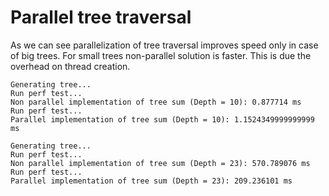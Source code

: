 # Parallel tree traversal

As we can see parallelization of tree traversal improves speed only in case of big trees. For small trees non-parallel solution is faster. This is due the overhead on thread creation.
```text
Generating tree...
Run perf test...
Non parallel implementation of tree sum (Depth = 10): 0.877714 ms
Run perf test...
Parallel implementation of tree sum (Depth = 10): 1.1524349999999999 ms

Generating tree...
Run perf test...
Non parallel implementation of tree sum (Depth = 23): 570.789076 ms
Run perf test...
Parallel implementation of tree sum (Depth = 23): 209.236101 ms
```